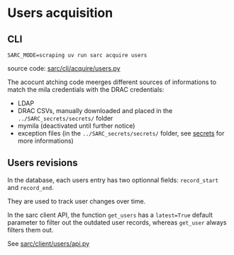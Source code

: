 # Users acquisition

## CLI

```
SARC_MODE=scraping uv run sarc acquire users
```

source code: [sarc/cli/acquire/users.py](../../sarc/cli/acquire/users.py)

The acocunt atching code meerges different sources of informations to match the mila credentials with the DRAC credentials:
- LDAP
- DRAC CSVs, manually downloaded and placed in the `../SARC_secrets/secrets/` folder
- mymila (deactivated until further notice)
- exception files (in the `../SARC_secrets/secrets/` folder, see [secrets](secrets.md) for more informations)

## Users revisions

In the database, each users entry has two optionnal fields: `record_start` and `record_end`. 

They are used to track user changes over time. 

In the sarc client API, the function `get_users` has a `latest=True` default parameter to filter out the outdated user records, whereas `get_user` always filters them out.

See [sarc/client/users/api.py](../../sarc/client/users/api.py)